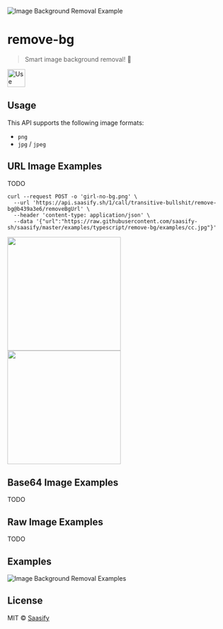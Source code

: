 <img
  src="https://raw.githubusercontent.com/saasify-sh/saasify/master/examples/typescript/remove-bg/media/splash-0.jpg"
  alt="Image Background Removal Example"
/>

# remove-bg

> Smart image background removal! 🤯

<a href="https://transitive-bullshit_remove-bg.saasify.sh">
  <img
    src="https://badges.saasify.sh"
    height="40"
    alt="Use Hosted API"
  />
</a>

## Usage

This API supports the following image formats:

- `png`
- `jpg` / `jpeg`

## URL Image Examples

TODO
```
curl --request POST -o 'girl-no-bg.png' \
  --url 'https://api.saasify.sh/1/call/transitive-bullshit/remove-bg@b439a3e6/removeBgUrl' \
  --header 'content-type: application/json' \
  --data '{"url":"https://raw.githubusercontent.com/saasify-sh/saasify/master/examples/typescript/remove-bg/examples/cc.jpg"}'
  ```

<img src="https://raw.githubusercontent.com/saasify-sh/saasify/master/examples/typescript/remove-bg/examples/cc.jpg" width="256" />
<img src="https://raw.githubusercontent.com/saasify-sh/saasify/master/examples/typescript/remove-bg/examples/girl-no-bg.jpg" width="256" />

## Base64 Image Examples

TODO

## Raw Image Examples

TODO

## Examples

<img
  src="https://raw.githubusercontent.com/saasify-sh/saasify/master/examples/typescript/remove-bg/media/splash-1.jpg"
  alt="Image Background Removal Examples"
/>

## License

MIT © [Saasify](https://saasify.sh)
